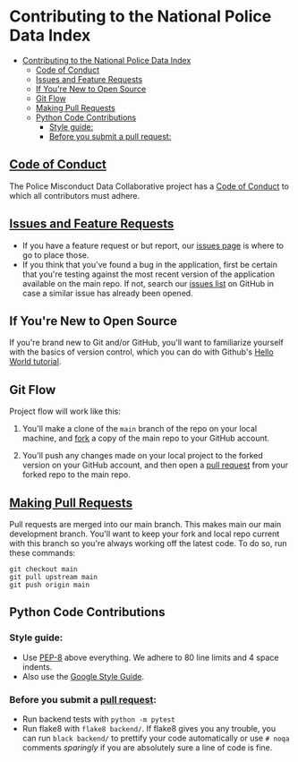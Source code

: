 # Contributing to the National Police Data Index

- [Contributing to the National Police Data Index](#contributing-to-the-national-police-data-index)
  - [Code of Conduct](#code-of-conduct)
  - [Issues and Feature Requests](#issues-and-feature-requests)
  - [If You're New to Open Source](#if-youre-new-to-open-source)
  - [Git Flow](#git-flow)
  - [Making Pull Requests](#making-pull-requests)
  - [Python Code Contributions](#python-code-contributions)
    - [Style guide:](#style-guide)
    - [Before you submit a pull request:](#before-you-submit-a-pull-request)

## [Code of Conduct](https://github.com/codeforboston/codeforboston.org/blob/master/code-of-conduct.md)

The Police Misconduct Data Collaborative project has a [Code of Conduct](https://github.com/codeforboston/codeforboston.org/blob/master/code-of-conduct.md)
to which all contributors must adhere.

## [Issues and Feature Requests](https://github.com/codeforboston/police-data-trust/issues)

- If you have a feature request or but report, our [issues page](https://github.com/codeforboston/police-data-trust/issues) is where to go to place those.
- If you think that you've found a bug in the application, first be certain that you're testing against the most recent version of the application available on the main repo. If not, search our [issues list](https://github.com/codeforboston/police-data-trust/issues) on GitHub in case a similar issue has already been opened.

## If You're New to Open Source

If you're brand new to Git and/or GitHub, you'll want to familiarize yourself with the basics of version control, which you can do with Github's [Hello World tutorial](https://guides.github.com/activities/hello-world/).

## Git Flow

Project flow will work like this:

1. You'll make a clone of the `main` branch of the repo on your local machine, and [fork](https://docs.github.com/en/github/getting-started-with-github/fork-a-repo) a copy of the main repo to your GitHub account. 

2. You'll push any changes made on your local project to the forked version on your GitHub account, and then open a [pull request](https://docs.github.com/en/github/collaborating-with-issues-and-pull-requests/about-pull-requests) from your forked repo to the main repo.

## [Making Pull Requests]()

Pull requests are merged into our main branch. This makes main our main development branch. You'll want to keep your fork and local repo current with this branch so you're always working off the latest code. To do so, run these commands:

```
git checkout main
git pull upstream main
git push origin main
```
## Python Code Contributions

### Style guide:

- Use [PEP-8](https://www.python.org/dev/peps/pep-0008/) above everything. We adhere to 80 line limits and 4 space indents.
- Also use the [Google Style Guide](https://google.github.io/styleguide/pyguide.html).

### Before you submit a [pull request](https://github.com/codeforboston/police-data-trust/pulls):

- Run backend tests with `python -m pytest`
- Run flake8 with `flake8 backend/`. If flake8 gives you any trouble, you can run `black backend/` to prettify your code automatically or use `# noqa` comments _sparingly_ if you are absolutely sure a line of code is fine.

